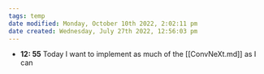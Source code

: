 ```yaml
---
tags: temp
date modified: Monday, October 10th 2022, 2:02:11 pm
date created: Wednesday, July 27th 2022, 12:56:03 pm
---
```

- **12: 55** Today I want to implement as much of the [[ConvNeXt.md]] as I can



